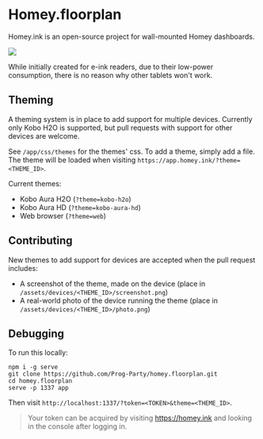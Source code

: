 # Homey.floorplan

Homey.ink is an open-source project for wall-mounted Homey dashboards.

![](https://homey.ink/img/hero-device.png)

While initially created for e-ink readers, due to their low-power consumption, there is no reason why other tablets won't work.

## Theming

A theming system is in place to add support for multiple devices. Currently only Kobo H2O is supported, but pull requests with support for other devices are welcome.

See `/app/css/themes` for the themes' css. To add a theme, simply add a file. The theme will be loaded when visiting `https://app.homey.ink/?theme=<THEME_ID>`.

Current themes:

* Kobo Aura H2O (`?theme=kobo-h2o`)
* Kobo Aura HD (`?theme=kobo-aura-hd`)
* Web browser (`?theme=web`)

## Contributing

New themes to add support for devices are accepted when the pull request includes:

* A screenshot of the theme, made on the device (place in `/assets/devices/<THEME_ID>/screenshot.png`)
* A real-world photo of the device running the theme (place in `/assets/devices/<THEME_ID>/photo.png`)

## Debugging

To run this locally:

```
npm i -g serve
git clone https://github.com/Prog-Party/homey.floorplan.git
cd homey.floorplan
serve -p 1337 app
```
Then visit `http://localhost:1337/?token=<TOKEN>&theme=<THEME_ID>`.

> Your token can be acquired by visiting https://homey.ink and looking in the console after logging in.
